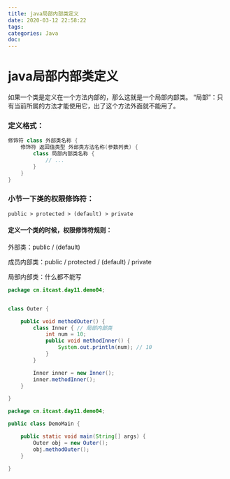 ```yaml
---
title: java局部内部类定义
date: 2020-03-12 22:58:22
tags:
categories: Java
doc:
---
```


# java局部内部类定义


如果一个类是定义在一个方法内部的，那么这就是一个局部内部类。
“局部”：只有当前所属的方法才能使用它，出了这个方法外面就不能用了。

### 定义格式：

```java
修饰符 class 外部类名称 {
    修饰符 返回值类型 外部类方法名称(参数列表) {
        class 局部内部类名称 {
            // ...
        }
    }
}
```

### 小节一下类的权限修饰符：

`public > protected > (default) > private`

#### 定义一个类的时候，权限修饰符规则：

外部类：public / (default)

成员内部类：public / protected / (default) / private

局部内部类：什么都不能写


```java
package cn.itcast.day11.demo04;


class Outer {

    public void methodOuter() {
        class Inner { // 局部内部类
            int num = 10;
            public void methodInner() {
                System.out.println(num); // 10
            }
        }

        Inner inner = new Inner();
        inner.methodInner();
    }

}

```

```java
package cn.itcast.day11.demo04;

public class DemoMain {

    public static void main(String[] args) {
        Outer obj = new Outer();
        obj.methodOuter();
    }

}

```

